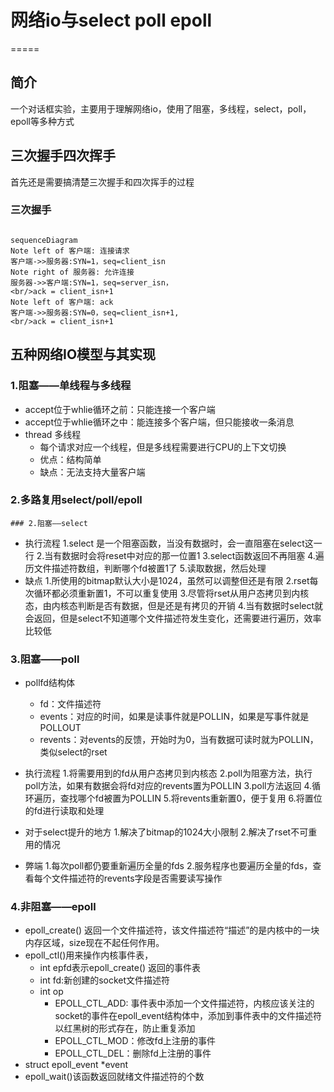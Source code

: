 # 网络io与select poll epoll
=====

## 简介
   一个对话框实验，主要用于理解网络io，使用了阻塞，多线程，select，poll，epoll等多种方式 
## 三次握手四次挥手

首先还是需要搞清楚三次握手和四次挥手的过程

### 三次握手

```mermaid

sequenceDiagram
Note left of 客户端: 连接请求
客户端->>服务器:SYN=1，seq=client_isn
Note right of 服务器: 允许连接
服务器->>客户端:SYN=1，seq=server_isn，
<br/>ack = client_isn+1
Note left of 客户端: ack
客户端->>服务器:SYN=0，seq=client_isn+1,
<br/>ack = client_isn+1
```
## 五种网络IO模型与其实现

### 1.阻塞——单线程与多线程
  * accept位于whlie循环之前：只能连接一个客户端
  * accept位于whlie循环之中：能连接多个客户端，但只能接收一条消息
  * thread 多线程
    * 每个请求对应一个线程，但是多线程需要进行CPU的上下文切换
    * 优点：结构简单
    * 缺点：无法支持大量客户端
### 2.多路复用select/poll/epoll
    ### 2.阻塞——select

* 执行流程
    1.select 是一个阻塞函数，当没有数据时，会一直阻塞在select这一行
    2.当有数据时会将reset中对应的那一位置1
    3.select函数返回不再阻塞
    4.遍历文件描述符数组，判断哪个fd被置1了
    5.读取数据，然后处理
* 缺点
    1.所使用的bitmap默认大小是1024，虽然可以调整但还是有限
    2.rset每次循环都必须重新置1，不可以重复使用
    3.尽管将rset从用户态拷贝到内核态，由内核态判断是否有数据，但是还是有拷贝的开销
    4.当有数据时select就会返回，但是select不知道哪个文件描述符发生变化，还需要进行遍历，效率比较低
### 3.阻塞——poll
  * pollfd结构体
    * fd：文件描述符
    * events：对应的时间，如果是读事件就是POLLIN，如果是写事件就是POLLOUT
    * revents：对events的反馈，开始时为0，当有数据可读时就为POLLIN，类似select的rset

  * 执行流程
    1.将需要用到的fd从用户态拷贝到内核态
    2.poll为阻塞方法，执行poll方法，如果有数据会将fd对应的revents置为POLLIN
    3.poll方法返回
    4.循环遍历，查找哪个fd被置为POLLIN
    5.将revents重新置0，便于复用
    6.将置位的fd进行读取和处理
  * 对于select提升的地方
    1.解决了bitmap的1024大小限制
    2.解决了rset不可重用的情况
  * 弊端
    1.每次poll都仍要重新遍历全量的fds
    2.服务程序也要遍历全量的fds，查看每个文件描述符的revents字段是否需要读写操作
### 4.非阻塞——epoll
* epoll_create() 返回一个文件描述符，该文件描述符“描述”的是内核中的一块内存区域，size现在不起任何作用。
* epoll_ctl()用来操作内核事件表，
  * int epfd表示epoll_create() 返回的事件表
  * int fd:新创建的socket文件描述符
  * int op
    * EPOLL_CTL_ADD: 事件表中添加一个文件描述符，内核应该关注的socket的事件在epoll_event结构体中，添加到事件表中的文件描述符以红黑树的形式存在，防止重复添加
    * EPOLL_CTL_MOD：修改fd上注册的事件
    * EPOLL_CTL_DEL：删除fd上注册的事件
* struct epoll_event *event
* epoll_wait()该函数返回就绪文件描述符的个数

    




